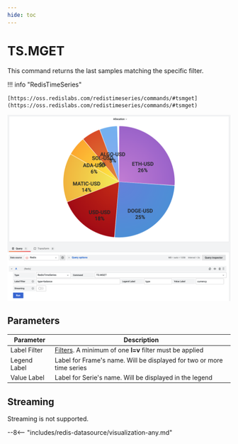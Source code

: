 ```yaml
---
hide: toc
---
```


# TS.MGET

This command returns the last samples matching the specific filter.

!!! info "RedisTimeSeries"

    [https://oss.redislabs.com/redistimeseries/commands/#tsmget](https://oss.redislabs.com/redistimeseries/commands/#tsmget)

![TS.MGET](../../images/redis-datasource/commands/ts-mget.png)

## Parameters

| Parameter    | Description                                                                                                               |
| ------------ | ------------------------------------------------------------------------------------------------------------------------- |
| Label Filter | [Filters](https://oss.redislabs.com/redistimeseries/commands/#filtering). A minimum of one **l=v** filter must be applied |
| Legend Label | Label for Frame's name. Will be displayed for two or more time series                                                     |
| Value Label  | Label for Serie's name. Will be displayed in the legend                                                                   |

## Streaming

Streaming is not supported.

--8<-- "includes/redis-datasource/visualization-any.md"
